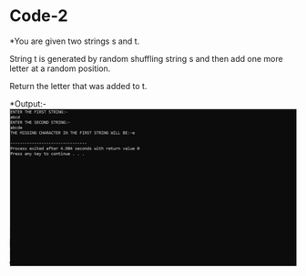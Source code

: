 # Code-2
*You are given two strings s and t.

String t is generated by random shuffling string s and then add one more letter at a random position.

Return the letter that was added to t.

*Output:-
<img src="Pics/Capture.PNG">
